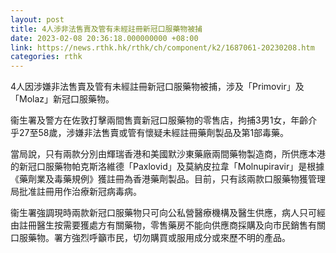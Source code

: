 ```yaml
---
layout: post
title: 4人涉非法售賣及管有未經註冊新冠口服藥物被捕
date: 2023-02-08 20:36:18.000000000 +08:00
link: https://news.rthk.hk/rthk/ch/component/k2/1687061-20230208.htm
categories: rthk
---
```


4人因涉嫌非法售賣及管有未經註冊新冠口服藥物被捕，涉及「Primovir」及「Molaz」新冠口服藥物。

衞生署及警方在佐敦打擊兩間售賣新冠口服藥物的零售店，拘捕3男1女，年齡介乎27至58歲，涉嫌非法售賣或管有懷疑未經註冊藥劑製品及第1部毒藥。

當局說，只有兩款分別由輝瑞香港和美國默沙東藥廠兩間藥物製造商，所供應本港的新冠口服藥物帕克斯洛維德「Paxlovid」及莫納皮拉韋「Molnupiravir」是根據《藥劑業及毒藥規例》獲註冊為香港藥劑製品。目前，只有該兩款口服藥物獲管理局批准註冊用作治療新冠病毒病。

衞生署強調現時兩款新冠口服藥物只可向公私營醫療機構及醫生供應，病人只可經由註冊醫生按需要獲處方有關藥物，零售藥房不能向供應商採購及向市民銷售有關口服藥物。署方強烈呼籲市民，切勿購買或服用成分或來歷不明的產品。
